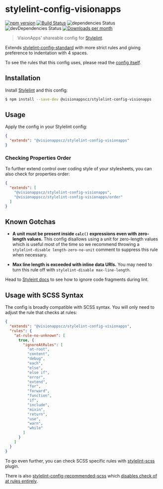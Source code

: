 # stylelint-config-visionapps

[![npm version](http://img.shields.io/npm/v/@visionappscz/stylelint-config-visionapps.svg)](https://www.npmjs.org/package/@visionappscz/stylelint-config-visionapps)
[![Build Status](https://github.com/visionappscz/stylelint-config-visionapps/workflows/Build%20and%20run%20tests/badge.svg)](https://github.com/visionappscz/stylelint-config-visionapps/actions)
![dependencies Status](https://img.shields.io/david/visionappscz/stylelint-config-visionapps)
![devDependencies Status](https://img.shields.io/david/dev/visionappscz/stylelint-config-visionapps)
[![Downloads per month](https://img.shields.io/npm/dm/@visionappscz/stylelint-config-visionapps.svg?style=flat)](https://npmcharts.com/compare/@visionappscz/stylelint-config-visionapps)

> VisionApps' shareable config for [Stylelint](https://github.com/stylelint/stylelint).

Extends [stylelint-config-standard](https://github.com/stylelint/stylelint-config-standard)
with more strict rules and giving preference to indentation with 4 spaces.

To see the rules that this config uses, please read the
[config itself](./index.js).

## Installation

Install [Stylelint](https://github.com/stylelint/stylelint) and this config:

```bash
$ npm install --save-dev @visionappscz/stylelint-config-visionapps
```

## Usage

Apply the config in your Stylelint config:

```json
{
  "extends": "@visionappscz/stylelint-config-visionapps"
}
```

### Checking Properties Order

To further extend control over coding style of your stylesheets, you can also
check for properties order:

```json
{
  "extends": [
    "@visionappscz/stylelint-config-visionapps",
    "@visionappscz/stylelint-config-visionapps/order"
  ]
}
```

## Known Gotchas

- **A unit must be present inside `calc()` expressions even with zero-length
  values.** This config disallows using a unit for zero-length values which
  is useful most of the time so we recommend throwing a
  `stylelint-disable length-zero-no-unit` comment to suppress this rule when
  necessary.

- **Max line length is exceeded with inline data URIs.** You may need to turn
  this rule off with `stylelint-disable max-line-length`.

Head to
[Styleint docs](https://github.com/stylelint/stylelint/blob/master/docs/user-guide/ignore-code.md)
to see how to ignore code fragments during lint.

## Usage with SCSS Syntax

The config is broadly compatible with SCSS syntax. You will only need to adjust
the rule that checks at rules:

```json
{
  "extends": "@visionappscz/stylelint-config-visionapps",
  "rules": {
    "at-rule-no-unknown": [
      true, {
        "ignoreAtRules": [
          "at-root",
          "content",
          "debug",
          "each",
          "else",
          "else if",
          "error",
          "extend",
          "for",
          "forward",
          "function",
          "if",
          "include",
          "mixin",
          "return",
          "use",
          "warn",
          "while"
        ]
      }
    ]
  }
}
```

To go even further, you can check SCSS specific rules with
[stylelint-scss](https://github.com/kristerkari/stylelint-scss) plugin.

There is also
[stylelint-config-recommended-scss](https://github.com/kristerkari/stylelint-config-recommended-scss)
which
[disables check of at rules entirely](https://github.com/kristerkari/stylelint-config-recommended-scss/blob/master/index.js).
